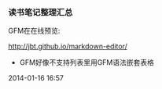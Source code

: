 ### 读书笔记整理汇总

GFM在在线预览:

<http://jbt.github.io/markdown-editor/>

* GFM好像不支持列表里用GFM语法嵌套表格

2014-01-16 16:57
